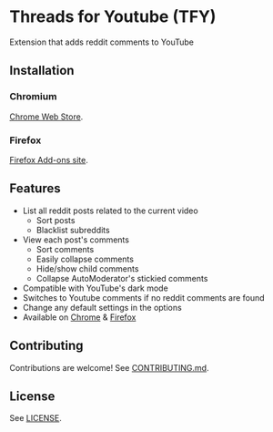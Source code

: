 # Threads for Youtube (TFY)

Extension that adds reddit comments to YouTube

## Installation

### Chromium

[Chrome Web Store](https://chrome.google.com/webstore/detail/threads-for-youtube/npbmhogimiolmklafhlpbifkjinoadkh).

### Firefox

[Firefox Add-ons site](https://addons.mozilla.org/en-US/firefox/addon/threads-for-youtube/).

## Features

- List all reddit posts related to the current video
  - Sort posts
  - Blacklist subreddits
- View each post's comments
  - Sort comments
  - Easily collapse comments
  - Hide/show child comments
  - Collapse AutoModerator's stickied comments
- Compatible with YouTube's dark mode
- Switches to Youtube comments if no reddit comments are found
- Change any default settings in the options
- Available on [Chrome](https://chrome.google.com/webstore/detail/threads-for-youtube/npbmhogimiolmklafhlpbifkjinoadkh) & [Firefox](https://addons.mozilla.org/en-US/firefox/addon/threads-for-youtube/)

## Contributing

Contributions are welcome! See [CONTRIBUTING.md](/CONTRIBUTING.md).

## License

See [LICENSE](/LICENSE).
